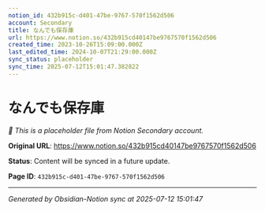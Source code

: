 ```yaml
---
notion_id: 432b915c-d401-47be-9767-570f1562d506
account: Secondary
title: なんでも保存庫
url: https://www.notion.so/432b915cd40147be9767570f1562d506
created_time: 2023-10-26T15:09:00.000Z
last_edited_time: 2024-10-07T21:29:00.000Z
sync_status: placeholder
sync_time: 2025-07-12T15:01:47.382822
---
```


# なんでも保存庫

*🔄 This is a placeholder file from Notion Secondary account.*

**Original URL**: https://www.notion.so/432b915cd40147be9767570f1562d506

**Status**: Content will be synced in a future update.

**Page ID**: `432b915c-d401-47be-9767-570f1562d506`

---

*Generated by Obsidian-Notion sync at 2025-07-12 15:01:47*
